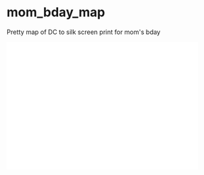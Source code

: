 # mom_bday_map
Pretty map of DC to silk screen print for mom's bday

![cleveland.png](https://github.com/asliwinski23/mom_bday_map/blob/main/cleveland.png)
